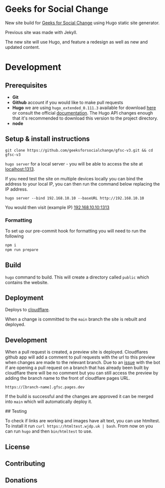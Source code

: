 # Geeks for Social Change

New site build for [Geeks for Social Change](https://gfsc.studio) using Hugo static site generator.

Previous site was made with Jekyll.

The new site will use Hugo, and feature a redesign as well as new and updated content.

# Development

## Prerequisites

- **Git**
- **Github** account if you would like to make pull requests
- **Hugo** we are using `hugo_extended_0.111.3` available for download [here](https://github.com/gohugoio/hugo/releases/tag/v0.111.3) or consult the official [documentation](https://gohugo.io/getting-started/installing/). The Hugo API changes enough that it's recommended to download this version to the project directory.
- **node**

## Setup & install instructions

`git clone https://github.com/geeksforsocialchange/gfsc-v3.git && cd gfsc-v3`

`hugo server` for a local server - you will be able to access the site at [localhost:1313](http://localhost:1313/).

If you need test the site on multiple devices locally you can bind the address to your local IP, you can then run the command below replacing the IP address.

`hugo server --bind 192.168.10.10 --baseURL http://192.168.10.10`

You would then visit (example IP) [192.168.10.10:1313](http://192.168.10.10:1313)

### Formatting

To set up our pre-commit hook for formatting you will need to run the following

```sh
npm i
npm run prepare
```

## Build

`hugo` command to build. This will create a directory called `public` which contains the website.

## Deployment

Deploys to [cloudflare](https://gfsc.pages.dev/).

When a change is committed to the `main` branch the site is rebuilt and deployed.

## Development

When a pull request is created, a preview site is deployed. Cloudflares github app will add a comment to pull requests with the url to this preview when changes are made to the relevant branch. Due to an [issue](https://community.cloudflare.com/t/pr-comment-only-made-if-additional-commits-pushed/398008) with the bot if are opening a pull request on a branch that has already been built by cloudflare there will be no comment but you can still access the preview by adding the branch name to the front of cloudflare pages URL.

`https://[branch-name].gfsc.pages.dev`

If the build is successful and the changes are approved it can be merged into `main` which will automatically deploy it.

## Testing

To check if links are working and images have alt text, you can use htmltest. To install it run `curl https://htmltest.wjdp.uk | bash`. From now on you can run `hugo` and then `bin/htmltest` to use.

## License

## Contributing

## Donations
